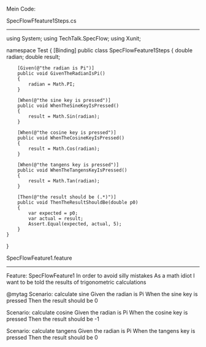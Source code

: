 Mein Code:

SpecFlowFfeature1Steps.cs

*****

using System;
using TechTalk.SpecFlow;
using Xunit;

namespace Test
{
    [Binding]
    public class SpecFlowFeature1Steps
    {
        double radian;
        double result;
        
        [Given(@"the radian is Pi")]
        public void GivenTheRadianIsPi()
        {
            radian = Math.PI;
        }
        
        [When(@"the sine key is pressed")]
        public void WhenTheSineKeyIsPressed()
        {
            result = Math.Sin(radian);
        }
        
        [When(@"the cosine key is pressed")]
        public void WhenTheCosineKeyIsPressed()
        {
            result = Math.Cos(radian);
        }
        
        [When(@"the tangens key is pressed")]
        public void WhenTheTangensKeyIsPressed()
        {
            result = Math.Tan(radian);
        }
        
        [Then(@"the result should be (.*)")]
        public void ThenTheResultShouldBe(double p0)
        {
            var expected = p0;
            var actual = result;
            Assert.Equal(expected, actual, 5);
        }
    }
}

SpecFlowFeature1.feature

***

Feature: SpecFlowFeature1
	In order to avoid silly mistakes
	As a math idiot
	I want to be told the results of trigonometric calculations

@mytag
Scenario: calculate sine
	Given the radian is Pi
	When the sine key is pressed
	Then the result should be 0

Scenario: calculate cosine
    Given the radian is Pi
	When the cosine key is pressed
	Then the result should be -1

Scenario: calculate tangens
    Given the radian is Pi
	When the tangens key is pressed
	Then the result should be 0

